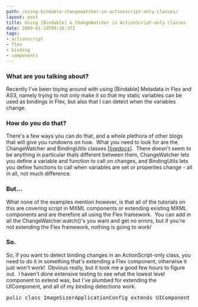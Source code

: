 ```yaml
---
path: /using-bindable-changewatcher-in-actionscript-only-classes/
layout: post
title: Using [Bindable] & ChangeWatcher in ActionScript-only classes
date: 2009-01-19T09:16:37Z
tags:
- actionscript
- flex
- binding
- components
---
```


<h3>What are you talking about?</h3>
Recently I've been toying around with using [Bindable] Metadata in Flex and AS3, namely trying to not only make it so that my static variables can be used as bindings in Flex, but also that I can detect when the variables change.
<h3>How do you do that?</h3>
There's a few ways you can do that, and a whole plethora of other blogs that will give you rundowns on how.  What you need to look for are the ChangeWatcher and BindingUtils classes [<a href="http://livedocs.adobe.com/flex/3/html/help.html?content=databinding_7.html" target="_blank">livedocs</a>].  There doesn't seem to be anything in particular thats different between them, ChangeWatcher lets you define a variable and function to call on changes, and BindingUtils lets you define functions to call when variables are set or properties change - all in all, not much difference.
<h3>But...</h3>
<!--more-->What none of the examples mention however, is that all of the tutorials on this are covering script in MXML components or extending existing MXML components and are therefore all using the Flex framework.  You can add in all the ChangeWatcher.watch()'s you want and get no errors, but if you're not extending the Flex framework, nothing is going to work!
<h3>So.</h3>
So, if you want to detect binding changes in an ActionScript-only class, you need to do it in something that's extending a Flex component, otherwise it just won't work!  Obvious really, but it took me a good few hours to figure out.  I haven't done extensive testing to see what the lowest level component to extend was, but I've plumbed for extending the UIComponent, and all of my binding detections work.
<pre>pulic class ImageSizerApplicationConfig extends UIComponent</pre>